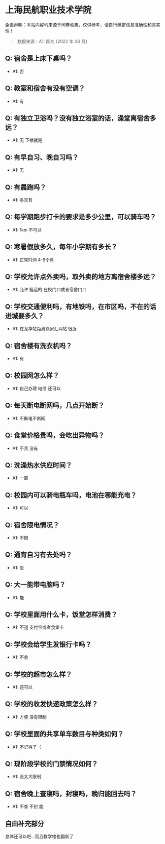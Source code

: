 # 上海民航职业技术学院

[免责声明](https://colleges.chat/#_3)：本站内容均来源于问卷收集，仅供参考，请自行确定信息准确性和真实性！

> 数据来源：A1: 匿名 (2022 年 06 月)

## Q: 宿舍是上床下桌吗？

- A1: 否

## Q: 教室和宿舍有没有空调？

- A1: 有

## Q: 有独立卫浴吗？没有独立浴室的话，澡堂离宿舍多远？

- A1: 无 下楼就是

## Q: 有早自习、晚自习吗？

- A1: 无

## Q: 有晨跑吗？

- A1: 冬天有

## Q: 每学期跑步打卡的要求是多少公里，可以骑车吗？

- A1: 1km 不可以

## Q: 寒暑假放多久，每年小学期有多长？

- A1: 正常时间 4-5个月

## Q: 学校允许点外卖吗，取外卖的地方离宿舍楼多远？

- A1: 允许 挺远的 在校门口或者宿舍门口

## Q: 学校交通便利吗，有地铁吗，在市区吗，不在的话进城要多久？

- A1: 在龙华站距离徐家汇两站 很近

## Q: 宿舍楼有洗衣机吗？

- A1: 有

## Q: 校园网怎么样？

- A1: 自己办理 电信 还可以

## Q: 每天断电断网吗，几点开始断？

- A1: 不断电不断网

## Q: 食堂价格贵吗，会吃出异物吗？

- A1: 不贵 没有

## Q: 洗澡热水供应时间？

- A1: 一直

## Q: 校园内可以骑电瓶车吗，电池在哪能充电？

- A1: 可以

## Q: 宿舍限电情况？

- A1: 不限

## Q: 通宵自习有去处吗？

- A1: 没

## Q: 大一能带电脑吗？

- A1: 能

## Q: 学校里面用什么卡，饭堂怎样消费？

- A1: 不道 支付宝或者食堂卡

## Q: 学校会给学生发银行卡吗？

- A1: 不会

## Q: 学校的超市怎么样？

- A1: 还可以

## Q: 学校的收发快递政策怎么样？

- A1: 方便 没有限制

## Q: 学校里面的共享单车数目与种类如何？

- A1: 不记得了（

## Q: 现阶段学校的门禁情况如何？

- A1: 没太大限制

## Q: 宿舍晚上查寝吗，封寝吗，晚归能回去吗？

- A1: 不查 不封 能

## 自由补充部分

总体还可以吧…而且教学楼也翻新了